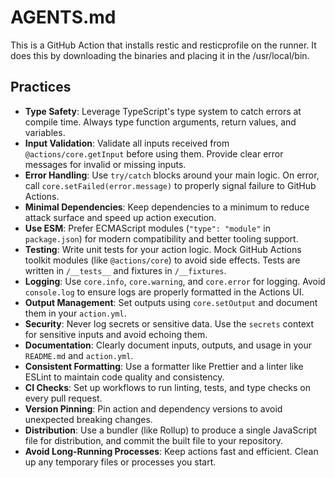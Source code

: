 # AGENTS.md

This is a GitHub Action that installs restic and resticprofile on the runner. It
does this by downloading the binaries and placing it in the /usr/local/bin.

## Practices

- **Type Safety**: Leverage TypeScript's type system to catch errors at compile
  time. Always type function arguments, return values, and variables.
- **Input Validation**: Validate all inputs received from
  `@actions/core.getInput` before using them. Provide clear error messages for
  invalid or missing inputs.
- **Error Handling**: Use `try/catch` blocks around your main logic. On error,
  call `core.setFailed(error.message)` to properly signal failure to GitHub
  Actions.
- **Minimal Dependencies**: Keep dependencies to a minimum to reduce attack
  surface and speed up action execution.
- **Use ESM**: Prefer ECMAScript modules (`"type": "module"` in `package.json`)
  for modern compatibility and better tooling support.
- **Testing**: Write unit tests for your action logic. Mock GitHub Actions
  toolkit modules (like `@actions/core`) to avoid side effects. Tests are
  written in `/__tests__` and fixtures in `/__fixtures`.
- **Logging**: Use `core.info`, `core.warning`, and `core.error` for logging.
  Avoid `console.log` to ensure logs are properly formatted in the Actions UI.
- **Output Management**: Set outputs using `core.setOutput` and document them in
  your `action.yml`.
- **Security**: Never log secrets or sensitive data. Use the `secrets` context
  for sensitive inputs and avoid echoing them.
- **Documentation**: Clearly document inputs, outputs, and usage in your
  `README.md` and `action.yml`.
- **Consistent Formatting**: Use a formatter like Prettier and a linter like
  ESLint to maintain code quality and consistency.
- **CI Checks**: Set up workflows to run linting, tests, and type checks on
  every pull request.
- **Version Pinning**: Pin action and dependency versions to avoid unexpected
  breaking changes.
- **Distribution**: Use a bundler (like Rollup) to produce a single JavaScript
  file for distribution, and commit the built file to your repository.
- **Avoid Long-Running Processes**: Keep actions fast and efficient. Clean up
  any temporary files or processes you start.
